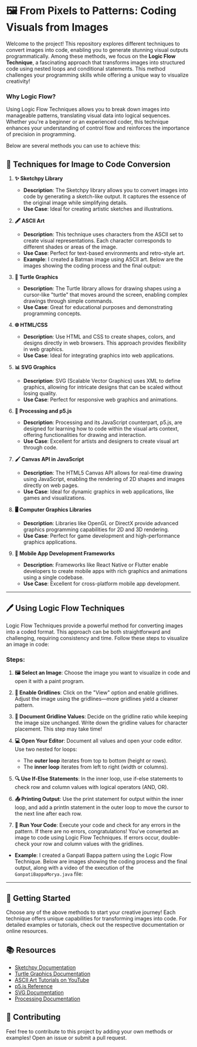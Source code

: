 # 🖼️ From Pixels to Patterns: Coding Visuals from Images

Welcome to the project! This repository explores different techniques to convert images into code, enabling you to generate stunning visual outputs programmatically. Among these methods, we focus on the **Logic Flow Technique**, a fascinating approach that transforms images into structured code using nested loops and conditional statements. This method challenges your programming skills while offering a unique way to visualize creativity!

### Why Logic Flow?
Using Logic Flow Techniques allows you to break down images into manageable patterns, translating visual data into logical sequences. Whether you're a beginner or an experienced coder, this technique enhances your understanding of control flow and reinforces the importance of precision in programming. 

Below are several methods you can use to achieve this:

## 🎨 Techniques for Image to Code Conversion

1. **✨ Sketchpy Library**
   - **Description**: The Sketchpy library allows you to convert images into code by generating a sketch-like output. It captures the essence of the original image while simplifying details.
   - **Use Case**: Ideal for creating artistic sketches and illustrations.

2. **🖋️ ASCII Art**
   - **Description**: This technique uses characters from the ASCII set to create visual representations. Each character corresponds to different shades or areas of the image.
   - **Use Case**: Perfect for text-based environments and retro-style art.
   - **Example**: I created a Batman image using ASCII art. Below are the images showing the coding process and the final output:

3. **🐢 Turtle Graphics**
   - **Description**: The Turtle library allows for drawing shapes using a cursor-like "turtle" that moves around the screen, enabling complex drawings through simple commands.
   - **Use Case**: Great for educational purposes and demonstrating programming concepts.

4. **🌐 HTML/CSS**
   - **Description**: Use HTML and CSS to create shapes, colors, and designs directly in web browsers. This approach provides flexibility in web graphics.
   - **Use Case**: Ideal for integrating graphics into web applications.

5. **📊 SVG Graphics**
   - **Description**: SVG (Scalable Vector Graphics) uses XML to define graphics, allowing for intricate designs that can be scaled without losing quality.
   - **Use Case**: Perfect for responsive web graphics and animations.

6. **🎨 Processing and p5.js**
   - **Description**: Processing and its JavaScript counterpart, p5.js, are designed for learning how to code within the visual arts context, offering functionalities for drawing and interaction.
   - **Use Case**: Excellent for artists and designers to create visual art through code.

7. **🖌️ Canvas API in JavaScript**
   - **Description**: The HTML5 Canvas API allows for real-time drawing using JavaScript, enabling the rendering of 2D shapes and images directly on web pages.
   - **Use Case**: Ideal for dynamic graphics in web applications, like games and visualizations.

8. **🖥️ Computer Graphics Libraries**
   - **Description**: Libraries like OpenGL or DirectX provide advanced graphics programming capabilities for 2D and 3D rendering.
   - **Use Case**: Perfect for game development and high-performance graphics applications.

9. **📱 Mobile App Development Frameworks**
   - **Description**: Frameworks like React Native or Flutter enable developers to create mobile apps with rich graphics and animations using a single codebase.
   - **Use Case**: Excellent for cross-platform mobile app development.

---

## 🖊️ Using Logic Flow Techniques

Logic Flow Techniques provide a powerful method for converting images into a coded format. This approach can be both straightforward and challenging, requiring consistency and time. Follow these steps to visualize an image in code:

### Steps:
1. **🖼️ Select an Image**: Choose the image you want to visualize in code and open it with a paint program.

2. **📏 Enable Gridlines**: Click on the "View" option and enable gridlines. Adjust the image using the gridlines—more gridlines yield a cleaner pattern.

3. **📝 Document Gridline Values**: Decide on the gridline ratio while keeping the image size unchanged. Write down the gridline values for character placement. This step may take time!

4. **💻 Open Your Editor**: Document all values and open your code editor. Use two nested for loops:
   - The **outer loop** iterates from top to bottom (height or rows).
   - The **inner loop** iterates from left to right (width or columns).

5. **🔍 Use If-Else Statements**: In the inner loop, use if-else statements to check row and column values with logical operators (AND, OR).

6. **📤 Printing Output**: Use the print statement for output within the inner loop, and add a println statement in the outer loop to move the cursor to the next line after each row.

7. **🚀 Run Your Code**: Execute your code and check for any errors in the pattern. If there are no errors, congratulations! You’ve converted an image to code using Logic Flow Techniques. If errors occur, double-check your row and column values with the gridlines.

- **Example**: I created a Ganpati Bappa pattern using the Logic Flow Technique. Below are images showing the coding process and the final output, along with a video of the execution of the `GanpatiBappaMorya.java` file:

---

## 🚀 Getting Started

Choose any of the above methods to start your creative journey! Each technique offers unique capabilities for transforming images into code. For detailed examples or tutorials, check out the respective documentation or online resources.

## 📚 Resources

- [Sketchpy Documentation](https://github.com/your-repo/sketchpy)
- [Turtle Graphics Documentation](https://docs.python.org/3/library/turtle.html)
- [ASCII Art Tutorials on YouTube](https://www.youtube.com/results?search_query=ascii+art+tutorial)
- [p5.js Reference](https://p5js.org/reference/)
- [SVG Documentation](https://developer.mozilla.org/en-US/docs/Web/SVG)
- [Processing Documentation](https://processing.org/reference/)

## 💬 Contributing

Feel free to contribute to this project by adding your own methods or examples! Open an issue or submit a pull request.
